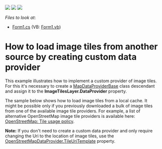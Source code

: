 <!-- default badges list -->
![](https://img.shields.io/endpoint?url=https://codecentral.devexpress.com/api/v1/VersionRange/128576605/16.1.4%2B)
[![](https://img.shields.io/badge/Open_in_DevExpress_Support_Center-FF7200?style=flat-square&logo=DevExpress&logoColor=white)](https://supportcenter.devexpress.com/ticket/details/E4758)
[![](https://img.shields.io/badge/📖_How_to_use_DevExpress_Examples-e9f6fc?style=flat-square)](https://docs.devexpress.com/GeneralInformation/403183)
<!-- default badges end -->
<!-- default file list -->
*Files to look at*:

* [Form1.cs](./CS/CustomProvider/Form1.cs) (VB: [Form1.vb](./VB/CustomProvider/Form1.vb))
<!-- default file list end -->
# How to load image tiles from another source by creating custom data provider


<p>This example illustrates how to implement a custom provider of image tiles. For this it's necessary to create a <a href="http://help.devexpress.com/#WindowsForms/clsDevExpressXtraMapMapDataProviderBasetopic"><u>MapDataProviderBase</u></a> class descendant and assign it to the <strong>ImageTilesLayer.DataProvider</strong> property.</p>
<p>The sample below shows how to load image tiles from a local cache. It might be possible only if you previously downloaded a bulk of image tiles from one of the available image tile providers. For example, a list of alternative OpenStreetMap image tile providers is available here: <a href="http://wiki.openstreetmap.org/wiki/Tile_usage_policy#Alternative_OpenStreetMap_Tile_Providers">OpenStreetMap: Tile usage policy</a>.</p>
<p><strong>Note:</strong> If you don't need to create a custom data provider and only require changing the Uri to the location of image tiles, use the <a href="https://documentation.devexpress.com/#WindowsForms/DevExpressXtraMapOpenStreetMapDataProvider_TileUriTemplatetopic">OpenStreetMapDataProvider.TileUriTemplate</a> property.</p>

<br/>


